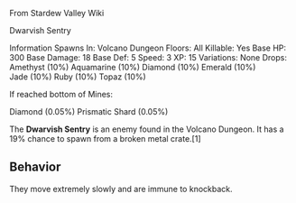 From Stardew Valley Wiki

Dwarvish Sentry

Information Spawns In: Volcano Dungeon Floors: All Killable: Yes Base HP: 300 Base Damage: 18 Base Def: 5 Speed: 3 XP: 15 Variations: None Drops: Amethyst (10%) Aquamarine (10%) Diamond (10%) Emerald (10%) Jade (10%) Ruby (10%) Topaz (10%)

If reached bottom of Mines:

Diamond (0.05%) Prismatic Shard (0.05%)

The **Dwarvish Sentry** is an enemy found in the Volcano Dungeon. It has a 19% chance to spawn from a broken metal crate.\[1]

## Behavior

They move extremely slowly and are immune to knockback.